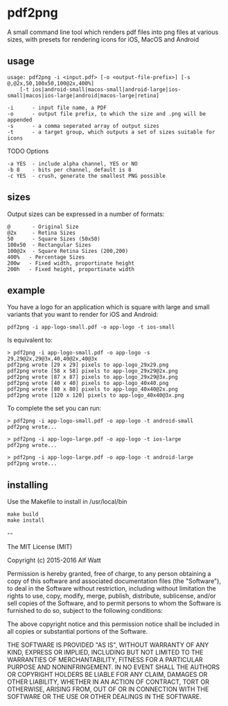 # pdf2png

A small command line tool which renders pdf files into png files at various sizes,
with presets for rendering icons for iOS, MacOS and Android

## usage

    usage: pdf2png -i <input.pdf> [-o <output-file-prefix>] [-s @,@2x,50,100x50,100@2x,400%]
        [-t ios|android-small|macos-small|android-large|ios-small|macos|ios-large|android|macos-large|retina]

    -i      - input file name, a PDF
    -o      - output file prefix, to which the size and .png will be appended
    -s      - a comma seperated array of output sizes
    -t      - a target group, which outputs a set of sizes suitable for icons
    
TODO Options

    -a YES  - include alpha channel, YES or NO
    -b 8    - bits per channel, default is 8
    -c YES  - crush, generate the smallest PNG possible

## sizes

Output sizes can be expressed in a number of formats:

    @       - Original Size
    @2x     - Retina Sizes
    50      - Square Sizes (50x50)
    100x50  - Rectangular Sizes
    100@2x  - Square Retina Sizes (200,200)
    400%   - Percentage Sizes
    200w   - Fixed width, proportinate height
    200h   - Fixed height, proportinate width

## example

You have a logo for an application which is square with large and small variants that you want to render for iOS and Android:

    pdf2png -i app-logo-small.pdf -o app-logo -t ios-small

Is equivalent to:

    > pdf2png -i app-logo-small.pdf -o app-logo -s 29,29@2x,29@3x,40,40@2x,40@3x
    pdf2png wrote [29 x 29] pixels to app-logo_29x29.png
    pdf2png wrote [58 x 58] pixels to app-logo_29x29@2x.png
    pdf2png wrote [87 x 87] pixels to app-logo_29x29@3x.png
    pdf2png wrote [40 x 40] pixels to app-logo_40x40.png
    pdf2png wrote [80 x 80] pixels to app-logo_40x40@2x.png
    pdf2png wrote [120 x 120] pixels to app-logo_40x40@3x.png

To complete the set you can run:

    > pdf2png -i app-logo-small.pdf -o app-logo -t android-small
    pdf2png wrote...
    
    > pdf2png -i app-logo-large.pdf -o app-logo -t ios-large
    pdf2png wrote...
    
    > pdf2png -i app-logo-large.pdf -o app-logo -t android-large
    pdf2png wrote...

## installing

Use the Makefile to install in /usr/local/bin

    make build
    make install

--

The MIT License (MIT)

Copyright (c) 2015-2016 Alf Watt

Permission is hereby granted, free of charge, to any person obtaining a copy
of this software and associated documentation files (the "Software"), to deal
in the Software without restriction, including without limitation the rights
to use, copy, modify, merge, publish, distribute, sublicense, and/or sell
copies of the Software, and to permit persons to whom the Software is
furnished to do so, subject to the following conditions:

The above copyright notice and this permission notice shall be included in all
copies or substantial portions of the Software.

THE SOFTWARE IS PROVIDED "AS IS", WITHOUT WARRANTY OF ANY KIND, EXPRESS OR
IMPLIED, INCLUDING BUT NOT LIMITED TO THE WARRANTIES OF MERCHANTABILITY,
FITNESS FOR A PARTICULAR PURPOSE AND NONINFRINGEMENT. IN NO EVENT SHALL THE
AUTHORS OR COPYRIGHT HOLDERS BE LIABLE FOR ANY CLAIM, DAMAGES OR OTHER
LIABILITY, WHETHER IN AN ACTION OF CONTRACT, TORT OR OTHERWISE, ARISING FROM,
OUT OF OR IN CONNECTION WITH THE SOFTWARE OR THE USE OR OTHER DEALINGS IN THE
SOFTWARE.

